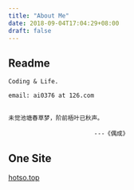 ```yaml
---
title: "About Me"
date: 2018-09-04T17:04:29+08:00
draft: false
---
```

## Readme


    Coding & Life.

    email: ai0376 at 126.com


    未觉池塘春草梦，阶前梧叶已秋声。

                            ---《偶成》


## One Site 

[hotso.top](http://hotso.top/)